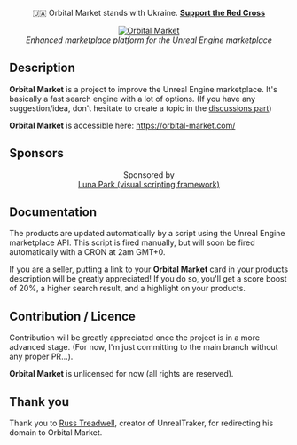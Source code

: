 <p align="center">
🇺🇦 Orbital Market stands with Ukraine. <b><a
    href="https://www.icrc.org/en/donate/ukraine"
    target="_blank"
>Support the Red Cross</a></b>
</p>

<p align="center">
<a href="https://orbital-market.com/">
<img src="https://user-images.githubusercontent.com/4563971/106478378-6d3e9280-64a9-11eb-8ae8-ab267d097760.png" alt="Orbital Market"/>
</a><br>
<i>Enhanced marketplace platform for the Unreal Engine marketplace</i>
</p>

## Description

**Orbital Market** is a project to improve the Unreal Engine marketplace.
It's basically a fast search engine with a lot of options.
(If you have any suggestion/idea, don't hesitate to create a topic in the [discussions part](https://github.com/hugoattal/OrbitalMarket/discussions))

**Orbital Market** is accessible here: https://orbital-market.com/

## Sponsors

<p align="center">
Sponsored by<br>
<a href="https://luna-park.app" target="_blank">Luna Park (visual scripting framework)</a>
</p>

## Documentation

The products are updated automatically by a script using the Unreal Engine marketplace API.
This script is fired manually, but will soon be fired automatically with a CRON at 2am GMT+0.

If you are a seller, putting a link to your **Orbital Market** card in your products description will be greatly appreciated!
If you do so, you'll get a score boost of 20%, a higher search result, and a highlight on your products.

## Contribution / Licence

Contribution will be greatly appreciated once the project is in a more advanced stage. (For now, I'm just committing to the main branch without any proper PR...).

**Orbital Market** is unlicensed for now (all rights are reserved).

## Thank you

Thank you to [Russ Treadwell](https://twitter.com/trdwll), creator of UnrealTraker, for redirecting his domain to Orbital Market.
